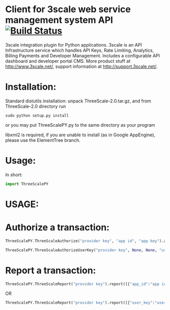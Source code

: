 # Client for 3scale web service management system API [![Build Status](https://secure.travis-ci.org/3scale/3scale_ws_api_for_python.png?branch=master)](http://travis-ci.org/3scale/3scale_ws_api_for_python)
3scale integration plugin for Python applications. 3scale is an API Infrastructure service which handles API Keys, Rate Limiting, Analytics, Billing Payments and Developer Management. Includes a configurable API dashboard and developer portal CMS. More product stuff at http://www.3scale.net/, support information at http://support.3scale.net/.

# Installation:

Standard distutils installation: unpack ThreeScale-2.0.tar.gz, and from ThreeScale-2.0 directory run

```Shell
sudo python setup.py install
```

or you may put ThreeScalePY.py to the same directory as your program

libxml2 is required, if you are unable to install (as in Google AppEngine), please use the ElementTree branch.

# Usage:

In short:
```Python
import ThreeScalePY
```

# USAGE:

# Authorize a transaction:

```Python
ThreeScalePY.ThreeScaleAuthorize("provider key", "app id", "app key").authorize()

ThreeScalePY.ThreeScaleAuthorizeUserKey("provider key", None, None, "user key").authorize()
```

# Report a transaction:

```Python
ThreeScalePY.ThreeScaleReport("provider key").report([{"app_id":"app id", "usage":{"hits":1, "max_value":5}}]
```
OR

```Python
ThreeScalePY.ThreeScaleReport("provider key").report([{"user_key":"user key", "usage":{"hits":1, "max_value":5}}]
```
